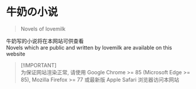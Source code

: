 # 牛奶の小说
> Novels of lovemilk

牛奶写的小说将在本网站可供查看  
Novels which are public and written by lovemilk are available on this website


> [!IMPORTANT] <br>
> 为保证网站渲染正常, 请使用 Google Chrome >= 85 (Microsoft Edge >= 85), Mozilla Firefox >= 77 或最新版 Apple Safari 浏览器访问本网站
